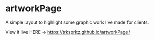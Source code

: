 # artworkPage
A simple layout to highlight some graphic work I've made for clients.

View it live HERE -> https://trksprkz.github.io/artworkPage/
